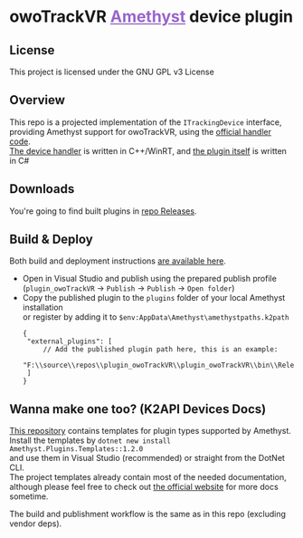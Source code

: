 <h1 dir=auto>
<b>owoTrackVR</b>
<a style="color:#9966cc;" href="https://github.com/KinectToVR/Amethyst">Amethyst</a>
<text>device plugin</text>
</h1>

## **License**
This project is licensed under the GNU GPL v3 License 

## **Overview**
This repo is a projected implementation of the `ITrackingDevice` interface,  
providing Amethyst support for owoTrackVR, using the [official handler code](https://github.com/abb128/owo-track-overlay).  
[The device handler](https://github.com/KinectToVR/plugin_owoTrackVR/tree/master/DeviceHandler) is written in C++/WinRT, and [the plugin itself](https://github.com/KinectToVR/plugin_owoTrackVR/tree/master/plugin_owoTrackVR) is written in C#

## **Downloads**
You're going to find built plugins in [repo Releases](https://github.com/KinectToVR/plugin_owoTrackVR/releases/latest).

## **Build & Deploy**
Both build and deployment instructions [are available here](https://github.com/KinectToVR/plugin_owoTrackVR/blob/master/.github/workflows/build.yml).
 - Open in Visual Studio and publish using the prepared publish profile  
   (`plugin_owoTrackVR` → `Publish` → `Publish` → `Open folder`)
 - Copy the published plugin to the `plugins` folder of your local Amethyst installation  
   or register by adding it to `$env:AppData\Amethyst\amethystpaths.k2path`
   ```jsonc
   {
    "external_plugins": [
        // Add the published plugin path here, this is an example:
        "F:\\source\\repos\\plugin_owoTrackVR\\plugin_owoTrackVR\\bin\\Release\\Publish"
    ]
   }
   ```

## **Wanna make one too? (K2API Devices Docs)**
[This repository](https://github.com/KinectToVR/Amethyst.Plugins.Templates) contains templates for plugin types supported by Amethyst.<br>
Install the templates by `dotnet new install Amethyst.Plugins.Templates::1.2.0`  
and use them in Visual Studio (recommended) or straight from the DotNet CLI.  
The project templates already contain most of the needed documentation,  
although please feel free to check out [the official website](https://docs.k2vr.tech/) for more docs sometime.

The build and publishment workflow is the same as in this repo (excluding vendor deps).  
